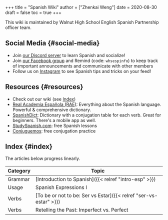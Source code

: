 +++
title = "Spanish Wiki"
author = ["Zhenkai Weng"]
date = 2020-08-30
draft = false
toc = true
+++

<div class="OPTIONS">
  <div></div>



</div>

This wiki is maintained by Walnut High School English Spanish Partnership officer team.


## Social Media {#social-media}

-   Join [our Discord server](https://discord.gg/hEqk9s3) to learn Spanish and socialize!
-   Join [our Facebook group](https://www.facebook.com/groups/530100647719173/) and Remind (code: `whsespinfo`) to keep track of important announcements and communicate with other members
-   Follow us on [Instagram](https://www.instagram.com/whsespclub/) to see Spanish tips and tricks on your feed!


## Resources {#resources}

-   Check out our wiki (see [Index](#index))
-   [Real Academia Española (RAE)](https://www.rae.es/): Everything about the Spanish language. Powerful & comprehensive dictionary.
-   [SpanishDict](https://spanishdict.com): Dictionary with a conjugation table for each verb. Great for beginners. There's a mobile app as well.
-   [StudySpanish.com](https://studyspanish.com/): free Spanish lessons
-   [Conjuguemos](https://conjuguemos.com/): free conjugation practice


## Index {#index}

The articles below progress linearly.

| Category | Topic                                                             |
|----------|-------------------------------------------------------------------|
| Grammar  | [Introduction to Spanish]({{< relref "intro-esp" >}})             |
| Usage    | Spanish Expressions I                                             |
| Verbs    | [To be or not to be: Ser vs Estar]({{< relref "ser-vs-estar" >}}) |
| Verbs    | Retelling the Past: Imperfect vs. Perfect                         |
